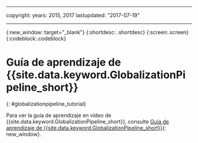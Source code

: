 ---

copyright:
  years: 2015, 2017
lastupdated: "2017-07-19"

  ---

{:new_window: target="_blank"}
{:shortdesc: .shortdesc}
{:screen:.screen}
{:codeblock:.codeblock}

# Guía de aprendizaje de {{site.data.keyword.GlobalizationPipeline_short}}
{: #globalizationpipeline_tutorial}

Para ver la guía de aprendizaje en vídeo de {{site.data.keyword.GlobalizationPipeline_short}}, consulte [Guía de aprendizaje de {{site.data.keyword.GlobalizationPipeline_short}}](https://www.youtube.com/watch?v=lqrs3PFaX_M&feature=youtu.be){: new_window}.

